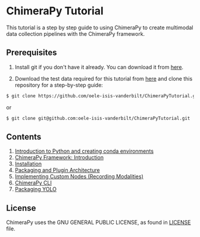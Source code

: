 # ChimeraPy Tutorial

This tutorial is a step by step guide to using ChimeraPy to create multimodal data collection pipelines with the ChimeraPy framework.

## Prerequisites
1. Install git if you don't have it already. You can download it from [here](https://git-scm.com/downloads).

2. Download the test data required for this tutorial from [here](https://vanderbilt.box.com/s/2xpp0e2uy3mhr1iuipnpbgumf80yqyuu) and clone this repository for a step-by-step guide:

```bash
$ git clone https://github.com/oele-isis-vanderbilt/ChimeraPyTutorial.git
```
or
```bash
$ git clone git@github.com:oele-isis-vanderbilt/ChimeraPyTutorial.git
```

## Contents

1. [Introduction to Python and creating conda environments](./00-Python-Conda-Setup/README.md)
2. [ChimeraPy Framework: Introduction](./01-ChimeraPy-Intro/README.md)
3. [Installation](./02-Installation/README.md)
4. [Packaging and Plugin Architecture](./03-Packaging/README.md)
5. [Implementing Custom Nodes (Recording Modalities)](./04-CustomNodes/README.md)
6. [ChimeraPy CLI](./05-PipelineCLI/README.md)
7. [Packaging YOLO](./06-PackagingYOLO/README.md)

## License
ChimeraPy uses the GNU GENERAL PUBLIC LICENSE, as found in [LICENSE](./LICENSE) file.